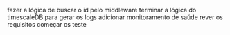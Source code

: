 fazer a lógica de buscar o id pelo middleware
terminar a lógica do timescaleDB para gerar os logs 
adicionar monitoramento de saúde
rever os requisitos
começar os teste